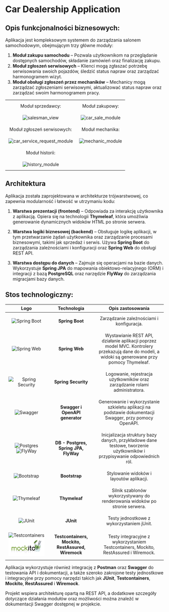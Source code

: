 
# Car Dealership Application

## Opis funkcjonalności biznesowych:

Aplikacja jest kompleksowym systemem do zarządzania salonem samochodowym, obejmującym trzy główne moduły:

1. **Moduł zakupu samochodu** – Pozwala użytkownikom na przeglądanie dostępnych samochodów, składanie zamówień oraz finalizację zakupu.
2. **Moduł zgłoszeń serwisowych** – Klienci mogą zgłaszać potrzebę serwisowania swoich pojazdów, śledzić status napraw oraz zarządzać harmonogramem wizyt.
3. **Moduł obsługi zgłoszeń przez mechaników** – Mechanicy mogą zarządzać zgłoszeniami serwisowymi, aktualizować status napraw oraz zarządzać swoim harmonogramem pracy.


<style>
  table {
    width: 100%;
  }
  td {
    text-align: center;
    padding: 10px;
  }
  img {
    width: 150px;
    height: auto;
    transition: transform 0.2s;
  }
  img:hover {
    transform: scale(1.5);
  }
</style>

<table>
  <tr>
    <td>Moduł sprzedawcy:</td>
    <td>Moduł zakupowy:</td>
  </tr>
  <tr>
    <td><img src="https://github.com/user-attachments/assets/3cda9323-6f2a-427a-b439-145177f05917" alt="salesman_view"></td>
    <td><img src="https://github.com/user-attachments/assets/3f4eabe7-5769-49a9-9dfa-90f8b0b484ec" alt="car_sale_module"></td>
  </tr>
  <tr>
    <td>Moduł zgłoszeń serwisowych:</td>
    <td>Moduł mechanika:</td>
  </tr>
  <tr>
    <td><img src="https://github.com/user-attachments/assets/d12b7ba1-d44b-41ca-92f4-4a9420550765" alt="car_service_request_module"></td>
    <td><img src="https://github.com/user-attachments/assets/2ac6c83b-8985-4e77-a8b6-fadbf7836cdf" alt="mechanic_module"></td>
  </tr>
  <tr>
    <td>Moduł historii:</td>
    <td></td>
  </tr>
  <tr>
    <td><img src="https://github.com/user-attachments/assets/c5f9e22e-2b11-45be-91c2-fcfbc91b865c" alt="history_module"></td>
    <td></td>
  </tr>
</table>

## Architektura

Aplikacja została zaprojektowana w architekturze trójwarstwowej, co zapewnia modularność i łatwość w utrzymaniu kodu:

1. **Warstwa prezentacji (frontend)** – Odpowiada za interakcję użytkownika z aplikacją. Opiera się na technologii **Thymeleaf**, która umożliwia generowanie dynamicznych widoków HTML po stronie serwera.

2. **Warstwa logiki biznesowej (backend)** – Obsługuje logikę aplikacji, w tym przetwarzanie żądań użytkownika oraz zarządzanie procesami biznesowymi, takimi jak sprzedaż i serwis. Używa **Spring Boot** do zarządzania zależnościami i konfiguracji oraz **Spring Web** do obsługi REST API.

3. **Warstwa dostępu do danych** – Zajmuje się operacjami na bazie danych. Wykorzystuje **Spring JPA** do mapowania obiektowo-relacyjnego (ORM) i integracji z bazą **PostgreSQL** oraz narzędzie **FlyWay** do zarządzania migracjami bazy danych.

## Stos technologiczny:

| Logo                                                                                                 | **Technologia**                       | Opis zastosowania                                                                                                                                                                          |
|------------------------------------------------------------------------------------------------------|---------------------------------------|--------------------------------------------------------------------------------------------------------------------------------------------------------------------------------------------|
| <img src="https://cdn.worldvectorlogo.com/logos/spring-3.svg" alt="Spring Boot" width="40" height="40">                                   | **Spring Boot**                       | Zarządzanie zależnościami i konfiguracja.                                                                                                                                                  |
| <img src="https://cdn.worldvectorlogo.com/logos/spring-3.svg" alt="Spring Web" width="40" height="40">                                    | **Spring Web**                        | Wystawianie REST API, działanie aplikacji poprzez model MVC. Kontrolery przekazują dane do modeli, a widoki są generowane przy pomocy Thymeleaf.                                            |
| <img src="https://cdn.worldvectorlogo.com/logos/spring-3.svg" alt="Spring Security" width="40" height="40">                               | **Spring Security**                   | Logowanie, rejestracja użytkowników oraz zarządzanie rolami administratora.                                                                                                                 |
| <img src="https://www.svgrepo.com/show/374111/swagger.svg" alt="Swagger" width="40" height="40">                                          | **Swagger i OpenAPI generator**       | Generowanie i wykorzystanie szkieletu aplikacji na podstawie dokumentacji Swagger, przy pomocy OpenAPI.                                                                                      |
| <img src="https://upload.wikimedia.org/wikipedia/commons/thumb/2/29/Postgresql_elephant.svg/640px-Postgresql_elephant.svg.png" alt="Postgres" width="40" height="40"> <img src="https://upload.wikimedia.org/wikipedia/commons/e/e1/Flyway_logo.svg" alt="FlyWay" width="40" height="40"> | **DB - Postgres, Spring JPA, FlyWay** | Inicjalizacja struktury bazy danych, przykładowe dane testowe, tworzenie użytkowników i przypisywanie odpowiednich ról.                                                                     |
| <img src="https://upload.wikimedia.org/wikipedia/commons/b/b2/Bootstrap_logo.svg" alt="Bootstrap" width="40" height="40">                  | **Bootstrap**                         | Stylowanie widoków i layoutów aplikacji.                                                                                                                                                     |
| <img src="https://seeklogo.com/images/T/thymeleaf-logo-6E4D42A713-seeklogo.com.png" alt="Thymeleaf" width="40" height="40">               | **Thymeleaf**                         | Silnik szablonów wykorzystywany do renderowania widoków po stronie serwera.                                                                                                                |
| <img src="https://junit.org/junit5/assets/img/junit5-logo.png" alt="JUnit" width="40" height="40">                                        | **JUnit**                             | Testy jednostkowe z wykorzystaniem jUnit.                                                                                                                                                   |
| <img src="https://avatars.githubusercontent.com/u/13393021?s=280&v=4" alt="Testcontainers" width="40" height="40"> <img src="https://raw.githubusercontent.com/mockito/mockito/main/src/main/javadoc/org/mockito/logo.png" alt="Mockito" width="40" height="40"> | **Testcontainers, Mockito, RestAssured, Wiremock** | Testy integracyjne z wykorzystaniem Testcontainers, Mockito, RestAssured i Wiremock.                                                                                                       |

Aplikacja wykorzystuje również integrację z **Postman** oraz **Swagger** do testowania API i dokumentacji, a także szeroko zakrojone testy jednostkowe i integracyjne przy pomocy narzędzi takich jak **JUnit**, **Testcontainers**, **Mockito**, **RestAssured** i **Wiremock**.

Projekt wspiera architekturę opartą na REST API, a dodatkowe szczegóły dotyczące działania modułów oraz możliwości można znaleźć w dokumentacji Swagger dostępnej w projekcie.
